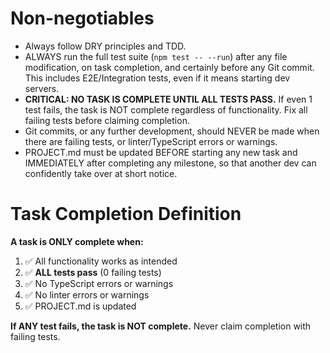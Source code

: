 # Non-negotiables
- Always follow DRY principles and TDD.
- ALWAYS run the full test suite (`npm test -- --run`) after any file modification, on task completion, and certainly before any Git commit. This includes E2E/Integration tests, even if it means starting dev servers.
- **CRITICAL: NO TASK IS COMPLETE UNTIL ALL TESTS PASS.** If even 1 test fails, the task is NOT complete regardless of functionality. Fix all failing tests before claiming completion.
- Git commits, or any further development, should NEVER be made when there are failing tests, or linter/TypeScript errors or warnings.
- PROJECT.md must be updated BEFORE starting any new task and IMMEDIATELY after completing any milestone, so that another dev can confidently take over at short notice.

# Task Completion Definition
**A task is ONLY complete when:**
1. ✅ All functionality works as intended
2. ✅ **ALL tests pass** (0 failing tests)
3. ✅ No TypeScript errors or warnings
4. ✅ No linter errors or warnings
5. ✅ PROJECT.md is updated

**If ANY test fails, the task is NOT complete.** Never claim completion with failing tests.